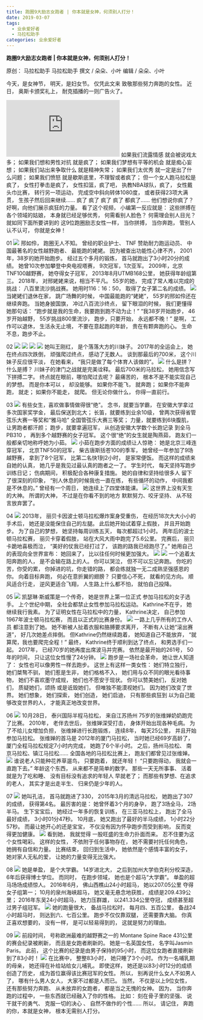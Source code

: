 ```yaml
---
title: 跑圈9大励志女跑者 | 你本就是女神，何须别人打分！
date: 2019-03-07 
tags:
  - 业余爱好者
  - 马拉松助手
categories: 业余爱好者
---
```


**跑圈9大励志女跑者 | 你本就是女神，何须别人打分！**

原创： 马拉松助手  马拉松助手
撰文 / 朵朵、小叶
编辑 / 朵朵、小叶

今天，是女神节，
明天，是妇女节。
仅凭此文来
致敬那些努力奔跑的女性。
近日，
奥斯卡颁奖礼上，
耐克插播的一则广告火了。
<iframe frameborder="0" src="https://v.qq.com/txp/iframe/player.html?vid=f0842k3kryo" allowFullScreen="true"></iframe>
如果我们流露情感
就会被说戏太多；
如果我们想和男性对抗
就是疯了；
如果我们梦想有平等的机会
就是痴心妄想；
如果我们站出来争取什么
就是精神失常；
如果我们太优秀
就一定是出了什么问题；
如果我们愤怒
就是歇斯底里，不理智或者疯了；
但一个女人跑马拉松是疯了，
女性打拳击是疯了，
女性扣篮，疯了吧，
执教NBA球队，疯了，
女性戴头巾比赛，
转行另一项运动，
完成空中斜向转体1080度，
或者获得23项大满贯，
生孩子然后回来继续......
疯了
疯了
疯了
疯了
都疯了......
他们想说你疯了？
好啊，向他们展示疯狂的力量。
看了这个视频，
小编第一反应就是：
这些拼搏在各个领域的姑娘，
本身就已经足够优秀，
何需看别人脸色？
何需理会别人目光？
就如同下面所要讲到的
这9位跑圈励志女性一样，
当你拼搏，
当你奔跑，
管别人认不认可，
你就是女神！

01
![](https://images2.imgbox.com/98/f4/rL8GIZHh_o.jpg)
邢如伶，
跑圈无人不知。
曾经的职业护士、
TNF 赞助耐力跑运动员、
 中国最著名的女性越野跑者、
最能跑的姥姥。
因为被查出功能性心律不齐，
2001年，38岁的她开始跑步。
经过五个多月的锻炼，
首马就跑出了3小时20分的成绩。
她曾10次参加攀登中央电视塔赛，
9次冠军，1次亚军。
2009年，北京TNF100越野赛，
她夺得女子冠军，
2013年8月UTMB168公里，
她获得年龄组第三。
2018年，
对邢姥姥来说，相当不平凡。
55岁的她，
完成了常人难以完成的挑战：
八百里流沙挑战赛。
她用时116：16：50，
取得了女子第二名的成绩。
![](https://images2.imgbox.com/e6/90/n0SmKXcT_o.jpg)
当姥姥们退休在家，
跳广场舞的时候，
中国最能跑的“姥姥”，
55岁的邢如伶还在继续奔跑。
当她身披国旗，
冲过八百流沙终点，
留下眼泪的时候，
我们更懂得她那句话：
“跑步就是我的生命，我要跑到跑不动为止！”
“我38岁开始跑步，
46岁开始越野，
55岁挑战800里流沙，
跑步，只要开始，
永远都不晚！”
是啊，
工作可以退休，
生活永无止境，
不要在意起跑的年龄，
贵在有颗奔跑的心。
生命不息，跑步不止。

02
![](https://images2.imgbox.com/19/60/YIc8y8ji_o.jpg)
![](https://images2.imgbox.com/4e/65/0bFGfpGZ_o.jpg)
![](https://images2.imgbox.com/27/42/rxlUCorq_o.jpg)
![](https://images2.imgbox.com/fa/2c/lckoU0Yd_o.jpg)
她叫王刚红，
是个落落大方的川妹子。
2017年的全运会上，
她在终点四次跌倒，
顽强爬过终点，
感动了无数人。
谈到那最后的700米，
这个川妹子反应很平淡，
在她看来，
“我只是做了每个体育人该做的”。
![](https://images2.imgbox.com/43/c3/XMhqtO4L_o.jpg)
什么是拼？
什么是搏？
川妹子的津门之战就是完美诠释。
最后700米的马拉松，
她用信念写下拼搏二字。
终点就在眼前，哪怕爬过去呢？
最痛苦的，
根本不是不能实现自己的梦想。
而是你本可以 ，
却没能够。
如果你不能飞，
就奔跑；
如果你不能奔跑，
就走；
如果你不能走，
就爬。
但无论你做什么，
你得一直前行。

03
![](https://images2.imgbox.com/00/1c/orFFjIrs_o.jpg)
有些女生，喜欢做事情做得很“绝”。
念书，就要当学霸，
在安徽大学拿过多次国家奖学金，
最后保送到北大；
长笛，就要练到业余10级，
曾两次获得省管弦乐大赛一等奖和“雅马哈”
全国管弦乐大赛三等奖；
力量，就要练到6块腹肌，
让男跑者都汗颜；
跑步，就要拿遍冠军，
从创造安徽大学数个长跑记录
到全马PB310 ，
再到多个越野赛的女子冠军。
这个很“绝”的女生就是陶燕茹，
跑友们一般都亲切地称呼她为小茹。
![](https://images2.imgbox.com/d6/68/CfCVhCQv_o.jpg)
小茹在跑步方面的成绩让人惊艳：
她是北京三峰连穿冠军，
北京TNF50的冠军，
柴古唐斯括苍100的季军，
她曾经一年参加了9场越野赛，
拿到了8个冠军，
比第二名快1到2小时，
是家常便饭。
而这样的成绩来自她的认真，
她几乎是我见过最认真的跑者之一了。
学生时代，
每天坚持写跑步训练日记；
伤病期间，
积极配合各种康复措施。
她的自律和坚持给很多人
留下了很深刻的印象，
“别人休息的时候我也一直在练，
有些循环的动作，
中间我都是不休息的。”
曾经有一个周日，
她连续上了四堂体能课。
![](https://images2.imgbox.com/48/b8/0ef8mrcC_o.jpg)
这世界上没有天生的大神。
所谓的大神，
不过是在你看不到的地方
默默努力、咬牙坚持、
从不轻言放弃罢了。

04
![](https://images2.imgbox.com/06/0d/7Ph9qEf7_o.jpg)
2013年，
丽贝卡因波士顿马拉松爆炸案身受重伤，
在经历18次大大小小的手术后，
她还是没能保住自己的左腿。
此后她开始试着穿上假肢，
并且开始跑步。
为了自己的梦想，
她坚持每周训练五天，
每次都超过1小时。
两年后的波士顿马拉松赛，
丽贝卡穿着假肢，
站在大风大雨中跑完了5.6公里。
完赛后，
丽贝卡跪地喜极而泣，
“美好的仗我已经打过了，
 该跑的路我已经跑尽了。”
她用自己的表现向全世界宣布：
她回来了，
比以往任何时候更加强大。
![](https://images2.imgbox.com/d4/71/psD94jNQ_o.jpg)
![](https://images2.imgbox.com/ac/f9/cCfOAPEf_o.jpg)
一个追着太阳奔跑的人，
是不会输在路上的人。
你可以哭泣，
但不可以忘记奔跑。
你吃的苦，你受的累，
你掉进的坑，你走错的路，
都会练就独一无二成熟坚强感恩的你。
向着目标奔跑，
何必在意折翼的翅膀？
只要信心不死，
就看的见方向。
顺风适合行走，
逆风更适合飞翔，
人生路上什么都不怕，
就怕自己投降。

05
![](https://images2.imgbox.com/1d/a0/xnnmt8Oq_o.jpg)
凯瑟琳·斯威策是一个传奇，
她是世界上第一位正式
参加马拉松的女子选手。
上个世纪中期，
全社会都禁止女性参加马拉松运动。
Kathrine不在乎，
她继续我行我素。
为了证明女性在马拉松中的力量，
Kathrine决定，
自己参加1967年波士顿马拉松赛，
而且以正式的比赛身份。
![](https://images2.imgbox.com/b1/24/ZE3VlyKE_o.jpg)
一路上几乎所有的工作人员
都注意到了她。
她不断被人扯着衣服和胳膊要求离开，
不断有人让她“滚出赛道”，
好几次她差点摔倒。
但Kathrine仍然继续跑着，
她知道自己不能放弃，
“就算爬，我也要爬完全程！”
最终，
Kathrine终于顺利到达了终点，
和男选手们一起。
2017年，
已经70岁的她再度出席波马并完赛。
依然是最开始的261号，
50年的时间，
只让这位女性慢了24分钟。
![](https://images2.imgbox.com/a7/44/m8LglSy9_o.jpg)
跑步是一场社会革命，
她让世人知道了：
   女性也可以像男性一样去跑步。
这世上有这样一类女性：
她们特立独行，
她们桀骜不驯，
她们惹是生非，
她们格格不入，
她们用与众不同的眼光看待事物，
她们不喜欢墨守成规，
她们也不愿安于现状。
你可以赞美她们，
反对她们，
质疑她们，颂扬
或是诋毁她们，
但唯独不能漠视她们。
因为她们改变了世界。
她们想象，
她们探索，
她们创造，
她们启迪，
只有那些疯狂到
以为自己能够改变世界的人，
才能真正地改变世界。

06
![](https://images2.imgbox.com/54/75/dPuWf6zF_o.jpg)
10月28日，
泰兴国际半程马拉松，
来自江苏扬州
75岁的张维婵奶奶跑完了比赛。
2010年，
老伴去世后，
张维婵深受打击，
身体开始出现各种毛病。
为了不给儿女增加负担，
张维婵进行长跑锻炼，
连续8年，
每天25公里，
并且开始参加马拉松。
张维婵的首马是
2012年的厦门马拉松，
当时她已经69岁高龄了，
厦门全程马拉松规定7小时内完成，
她跑了6个半小时。
之后，扬州马拉松、
南京马拉松、镇江马拉松……
全国各地的马拉松比赛上，
跑友们都曾见过张维婵。
![](https://images2.imgbox.com/a8/8e/Hf8nChAz_o.jpg)
谁说老人只能种花养草遛鸟，
只要跑着，
就还年轻！
“只要跑得动，
我就会一直跑下去。”
年龄这个东西，
从来都不是简单的数字。
那些一天无所事事、
活着就是为了吃和睡、
没有目标没有追求的年轻人
早就老了；
而那些有梦想、在追求的老人，
其实才是出走半生、
归来仍是少年的人。

07
![](https://images2.imgbox.com/c0/46/mf4kOrz0_o.jpg)
她叫孔洁，
首马就跑进了330，
2015年3月的清远马拉松，
她跑出了307的成绩，
获得第4名。
最厉害的是：
她曾怀着3个月的身孕，
跑了3场全马，
2场半马。
生下宝宝后，
她经过一年多的恢复训练，
在三亚马拉松上，
跑出了全马最好成绩，
3小时01分47秒。
10月底，
她又跑出了最好的半马成绩，
1小时22分57秒。
而最让她开心的还是宝宝，
不仅没有因为怀孕跑步而受到影响，
反而变得更加健康。
![](https://images2.imgbox.com/e1/de/c2edfkoL_o.jpg)
看到她，
我就觉得
一股旺盛的生命力扑面而来。
忍不住要为这个女性喝彩。
这样的女性，
不依附于任何事物存在，
她不需要衬托任何角色，
她拥有自信和力量。
比赛结束，
回归到生活中，
她依然是个感情丰富的女子，
她对家人无私的爱，
让她的力量变得无比强大。

08
![](https://images2.imgbox.com/b5/d1/qcW6JJqa_o.jpg)
她是单盈，
是个大学霸。
14岁进北大，
之后到加州大学伯克利分校深造，
6年后获得博士学位。
而同时，
在跑步领域，
她也是个超马“大学霸”。
单盈的超马场场成绩惊人。
2016年6月，
佛山西樵山24小时超马，
她以207.05公里
夺得女子组第一；
10月的泉州海峡超马，
她又毫无悬念地获胜，
成绩是209.439公里；
2016年东吴24小时超马，
她力压群雄，
以241.334公里夺冠，
成绩甚至超过男子组冠军。
![](https://images2.imgbox.com/f2/8c/G8Cpnpmf_o.jpg)
她的跑量很大，
备战马拉松时，
  每月四、五百公里，
   备战24小时超马时，
则达到六、七百公里。
 跑步不仅仅靠双腿，
还需要靠大脑。
 你真正喜欢想要的，
没有一样，
是可以轻易得到的，
这就是努力的理由。

09
![](https://images2.imgbox.com/86/8a/4kcJ3xv5_o.jpg)
前段时间，
号称欧洲最难的越野赛之一的
Montane Spine Race 431公里
的赛会纪录被刷新，
而且是女跑者刷新的。
她是一名英国女性，
名字叫Jasmin Paris。
此前，
这个比赛的纪录是由男子保持的95小时，
而这位女跑者直接刷新到了83小时！
![](https://images2.imgbox.com/3a/48/Lzhw6ZNY_o.jpg)
在比赛中，
整整83小时，
她只睡了3个小时。
作为一名哺乳期的母亲，
她还得在补给站给女儿哺乳。
即使这样，
她还是以83小时12分的成绩
创造了历史，
成为首位赢得该比赛冠军的女性。
所以，
  别再说什么女人不如男人了，
哪有什么男人女人，
大家不过都是人而已。
当然，
不仅是以上9位女性，
还有那些努力奔跑、
从未放弃的女跑者，
都是当之无愧的女神。
因为，
当你奔跑的过程中，
一些东西就已经融入了你的性格。
比如：
刻在骨子里的坚强、
说干就干的勇气、
   克服一切的决心 、
自然不做作的个性......
所以，
请记住，
奔跑的你，本就是女神，
根本无需别人打分。
​
